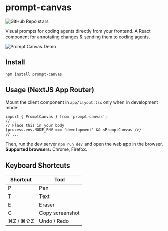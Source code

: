# prompt-canvas

![GitHub Repo stars](https://img.shields.io/github/stars/adiasg/prompt-canvas)

Visual prompts for coding agents directly from your frontend. A React component for annotating changes & sending them to coding agents.

![Prompt Canvas Demo](assets/prompt-canvas-quick-demo.gif)

## Install

```bash
npm install prompt-canvas
```

## Usage (NextJS App Router)

Mount the client component in `app/layout.tsx` only when in development mode:

```tsx
import { PromptCanvas } from 'prompt-canvas';
// ...
// Place this in your body
{process.env.NODE_ENV === 'development' && <PromptCanvas />}
// ...
```

Then, run the dev server `npm run dev` and open the web app in the browser.  
**Supported browsers:** Chrome, Firefox. 

## Keyboard Shortcuts

| Shortcut         | Tool              |
|------------------|-------------------|
| P                | Pen               |
| T                | Text              |
| E                | Eraser            |
| C                | Copy screenshot   |
| ⌘Z / ⌘⇧Z         | Undo / Redo       |

